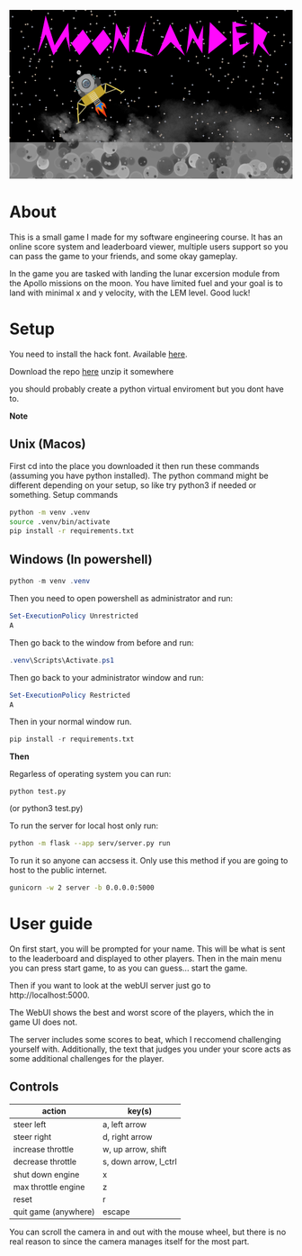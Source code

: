 <p align="center">
<img src='aaa.png' height='300'>
</p>


# About
This is a small game I made for my software engineering course. It has an online score system and leaderboard viewer, multiple users support so you can pass the game to your friends, and some okay gameplay.

In the game you are tasked with landing the lunar excersion module from the Apollo missions on the moon. You have limited fuel and your goal is to land with minimal x and y velocity, with the LEM level. Good luck!

# Setup
You need to install the hack font. Available [here](https://sourcefoundry.org/hack/). 

Download the repo [here](https://github.com/Kn4ughty/SEASS1/archive/refs/heads/main.zip)
unzip it somewhere

you should probably create a python virtual enviroment but you dont have to.

**Note**

## Unix (Macos)
First cd into the place you downloaded it then run these commands (assuming you have python installed).
The python command might be different depending on your setup, so like try python3 if needed or something.
Setup commands
```bash
python -m venv .venv
source .venv/bin/activate
pip install -r requirements.txt
```

## Windows (In powershell)
```powershell
python -m venv .venv
```
Then you need to open powershell as administrator and run:
```powershell
Set-ExecutionPolicy Unrestricted
A
```
Then go back to the window from before and run:
```powershell
.venv\Scripts\Activate.ps1
```
Then go back to your administrator window and run:
```powershell
Set-ExecutionPolicy Restricted
A
```

Then in your normal window run.
```python
pip install -r requirements.txt
```

**Then**

Regarless of operating system you can run: 
```
python test.py
```
(or python3 test.py)

To run the server for local host only run:
```bash
python -m flask --app serv/server.py run
```

To run it so anyone can accsess it. Only use this method if you are going to host to the public internet.
```bash
gunicorn -w 2 server -b 0.0.0.0:5000
```


# User guide
On first start, you will be prompted for your name. This will be what is sent to the leaderboard and displayed to other players.
Then in the main menu you can press start game, to as you can guess... start the game.


Then if you want to look at the webUI server just go to http://localhost:5000.

The WebUI shows the best and worst score of the players, which the in game UI does not.

The server includes some scores to beat, which I reccomend challenging yourself with. Additionally, the text that judges you under your score acts as some additional challenges for the player. 


## Controls

| action       | key(s)   |
| --           | --          |
| steer left   | a, left arrow |
| steer right  | d, right arrow|
| increase throttle | w, up arrow, shift |
| decrease throttle | s, down arrow, l_ctrl |
| shut down engine | x |
| max throttle engine | z |
| reset | r |
| quit game (anywhere) | escape |

You can scroll the camera in and out with the mouse wheel, but there is no real reason to since the camera manages itself for the most part.
